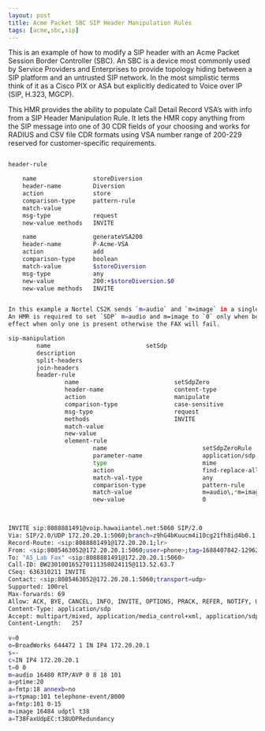 ```yaml
---
layout: post
title: Acme Packet SBC SIP Header Manipulation Rules
tags: [acme,sbc,sip]
---
```


This is an example of how to modify a SIP header with an Acme Packet Session Border Controller (SBC).  An SBC is a device most commonly used by Service Providers and Enterprises to provide topology hiding between a SIP platform and an untrusted SIP network.  In the most simplistic terms think of it as a Cisco PIX or ASA but explicitly dedicated to Voice over IP (SIP, H.323, MGCP).

<!--more-->

This HMR provides the ability to populate Call Detail Record VSA’s with info from a SIP Header Manipulation Rule. It lets the HMR copy anything from the SIP message into one of 30 CDR fields of your choosing and works for RADIUS and CSV file CDR formats using VSA number range of 200-229 reserved for customer-specific requirements. 


```bash

header-rule

    name                storeDiversion
    header-name         Diversion
    action              store
    comparison-type     pattern-rule
    match-value 
    msg-type            request
    new-value methods   INVITE

    name                generateVSA200
    header-name         P-Acme-VSA
    action              add
    comparison-type     boolean
    match-value         $storeDiversion
    msg-type            any
    new-value           200:+$storeDiversion.$0
    new-value methods   INVITE

```

```bash

In this example a Nortel CS2K sends `m=audio` and `m=image` in a single SIP Invite which breaks Cisco ISR Faxing.
An HMR is required to set `SDP` m=audio and m=image to `0` only when both are present. HMR cannot take
effect when only one is present otherwise the FAX will fail.

sip-manipulation
        name                           setSdp
        description                    
        split-headers                  
        join-headers                  
        header-rule
                name                           setSdpZero
                header-name                    content-type
                action                         manipulate
                comparison-type                case-sensitive
                msg-type                       request
                methods                        INVITE
                match-value                    
                new-value                      
                element-rule
                        name                           setSdpZeroRule
                        parameter-name                 application/sdp
                        type                           mime
                        action                         find-replace-all
                        match-val-type                 any
                        comparison-type                pattern-rule
                        match-value                    m=audio\,*m=image([0-9]{1,5}).udptl[[:1:]]
                        new-value                      0
                        


INVITE sip:8088881491@voip.hawaiiantel.net:5060 SIP/2.0
Via: SIP/2.0/UDP 172.20.20.1:5060;branch=z9hG4bKuucm4i10cg21fh8id4b0.1
Record-Route: <sip:8088881491@172.20.20.1;lr>
From: <sip:8085463052@172.20.20.1:5060;user=phone>;tag=1688407842-1296205260165-
To: "A5_Lab Fax" <sip:8088881491@172.20.20.1:5060>
Call-ID: BW230100165270111358024115@113.52.63.7
CSeq: 636310211 INVITE
Contact: <sip:8085463052@172.20.20.1:5060;transport=udp>
Supported: 100rel
Max-forwards: 69
Allow: ACK, BYE, CANCEL, INFO, INVITE, OPTIONS, PRACK, REFER, NOTIFY, UPDATE
Content-Type: application/sdp
Accept: multipart/mixed, application/media_control+xml, application/sdp
Content-Length:   257
 
v=0
o=BroadWorks 644472 1 IN IP4 172.20.20.1
s=-
c=IN IP4 172.20.20.1
t=0 0
m=audio 16480 RTP/AVP 0 8 18 101
a=ptime:20
a=fmtp:18 annexb=no
a=rtpmap:101 telephone-event/8000
a=fmtp:101 0-15
m=image 16484 udptl t38
a=T38FaxUdpEC:t38UDPRedundancy
 
```